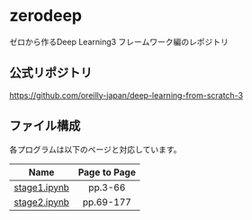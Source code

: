 # zerodeep

ゼロから作るDeep Learning3 フレームワーク編のレポジトリ
<br>

## 公式リポジトリ
https://github.com/oreilly-japan/deep-learning-from-scratch-3
<br>

## ファイル構成
各プログラムは以下のページと対応しています。<br>

|Name|Page to Page|
|:--:|:--:|
|[stage1.ipynb](/stage1.ipynb)|pp.3-66|
|[stage2.ipynb](/stage2.ipynb)|pp.69-177|
